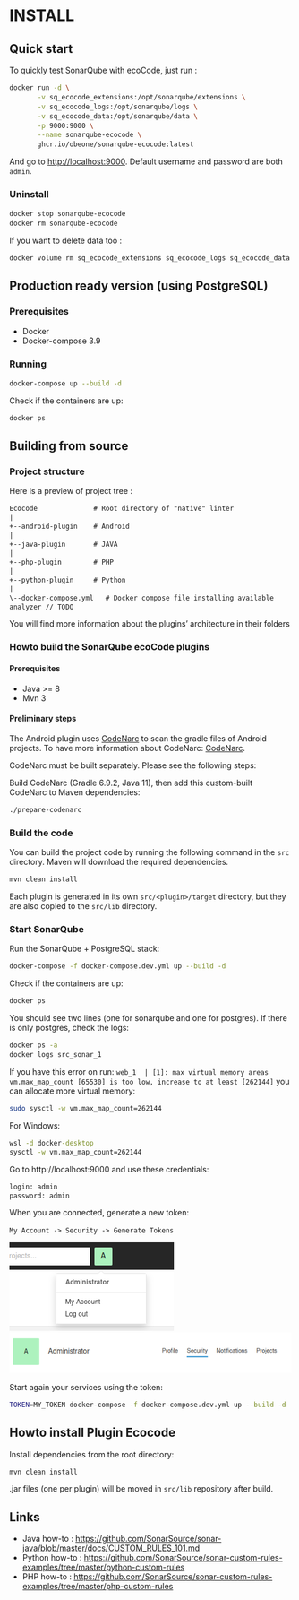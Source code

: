 # INSTALL

## Quick start

To quickly test SonarQube with ecoCode, just run :

```sh
docker run -d \
       -v sq_ecocode_extensions:/opt/sonarqube/extensions \
       -v sq_ecocode_logs:/opt/sonarqube/logs \
       -v sq_ecocode_data:/opt/sonarqube/data \
       -p 9000:9000 \
       --name sonarqube-ecocode \
       ghcr.io/obeone/sonarqube-ecocode:latest
```

And go to [http://localhost:9000](http://localhost:9000). Default username and password are both `admin`.

### Uninstall

```sh
docker stop sonarqube-ecocode
docker rm sonarqube-ecocode
```

If you want to delete data too :

```sh
docker volume rm sq_ecocode_extensions sq_ecocode_logs sq_ecocode_data
```

## Production ready version (using PostgreSQL)

### Prerequisites

- Docker
- Docker-compose 3.9

### Running

```sh
docker-compose up --build -d
```

Check if the containers are up:

```sh
docker ps
```

## Building from source

### Project structure

Here is a preview of project tree :

```text
Ecocode              # Root directory of "native" linter
|
+--android-plugin    # Android
|
+--java-plugin       # JAVA
|
+--php-plugin        # PHP
|
+--python-plugin     # Python
|
\--docker-compose.yml   # Docker compose file installing available analyzer // TODO
```

You will find more information about the plugins’ architecture in their folders

### Howto build the SonarQube ecoCode plugins

#### Prerequisites

- Java >= 8
- Mvn 3

#### Preliminary steps

The Android plugin uses [CodeNarc](https://codenarc.org/) to scan the gradle files of Android projects. To have more information about CodeNarc: [CodeNarc](/codenarc-converter/CodeNarc/README.md).

CodeNarc must be built separately. Please see the following steps:

Build CodeNarc (Gradle 6.9.2, Java 11), then add this custom-built CodeNarc to Maven dependencies:

```sh
./prepare-codenarc
```


### Build the code

You can build the project code by running the following command in the `src` directory.
Maven will download the required dependencies.

```sh
mvn clean install
```

Each plugin is generated in its own `src/<plugin>/target` directory, but they are also copied to the `src/lib` directory.

### Start SonarQube

Run the SonarQube + PostgreSQL stack:

```sh
docker-compose -f docker-compose.dev.yml up --build -d
```

Check if the containers are up:

```sh
docker ps
```

You should see two lines (one for sonarqube and one for postgres).
If there is only postgres, check the logs:

```sh
docker ps -a
docker logs src_sonar_1
```

If you have this error on run:
`web_1  | [1]: max virtual memory areas vm.max_map_count [65530] is too low, increase to at least [262144]`
you can allocate more virtual memory:

```sh
sudo sysctl -w vm.max_map_count=262144
```

For Windows:

```cmd
wsl -d docker-desktop
sysctl -w vm.max_map_count=262144
```


Go to http://localhost:9000 and use these credentials:

```
login: admin
password: admin
```

When you are connected, generate a new token:

`My Account -> Security -> Generate Tokens`

![img.png](images/img.png)
![img_1.png](images/img_1.png)



Start again your services using the token:

```sh
TOKEN=MY_TOKEN docker-compose -f docker-compose.dev.yml up --build -d
```

## Howto install Plugin Ecocode

Install dependencies from the root directory:

```sh
mvn clean install
```

.jar files (one per plugin) will be moved in `src/lib` repository after build.

## Links

- Java how-to : https://github.com/SonarSource/sonar-java/blob/master/docs/CUSTOM_RULES_101.md
- Python how-to : https://github.com/SonarSource/sonar-custom-rules-examples/tree/master/python-custom-rules
- PHP how-to : https://github.com/SonarSource/sonar-custom-rules-examples/tree/master/php-custom-rules
